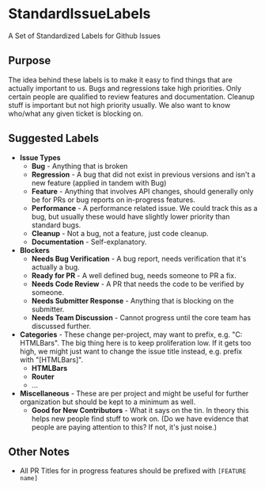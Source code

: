 # StandardIssueLabels
A Set of Standardized Labels for Github Issues

## Purpose

The idea behind these labels is to make it easy to find things that are actually important to us. Bugs and regressions take high priorities. Only certain people are qualified to review features and documentation. Cleanup stuff is important but not high priority usually. We also want to know who/what any given ticket is blocking on.

## Suggested Labels

* **Issue Types**
  * **Bug** - Anything that is broken
  * **Regression** - A bug that did not exist in previous versions and isn't a new feature (applied in tandem with Bug)
  * **Feature** - Anything that involves API changes, should generally only be for PRs or bug reports on in-progress features.
  * **Performance** - A performance related issue. We could track this as a bug, but usually these would have slightly lower priority than standard bugs.
  * **Cleanup** - Not a bug, not a feature, just code cleanup.
  * **Documentation** - Self-explanatory.
* **Blockers** 
  * **Needs Bug Verification** - A bug report, needs verification that it's actually a bug.
  * **Ready for PR** - A well defined bug, needs someone to PR a fix.
  * **Needs Code Review** - A PR that needs the code to be verified by someone.
  * **Needs Submitter Response** - Anything that is blocking on the submitter.
  * **Needs Team Discussion** - Cannot progress until the core team has discussed further.
* **Categories** - These change per-project, may want to prefix, e.g. "C: HTMLBars". The big thing here is to keep proliferation low. If it gets too high, we might just want to change the issue title instead, e.g. prefix with "[HTMLBars]".
  * **HTMLBars**
  * **Router**
  * ...
* **Miscellaneous** - These are per project and might be useful for further organization but should be kept to a minimum as well.
  * **Good for New Contributors** - What it says on the tin. In theory this helps new people find stuff to work on. (Do we have evidence that people are paying attention to this? If not, it's just noise.)

## Other Notes

* All PR Titles for in progress features should be prefixed with `[FEATURE name]`
